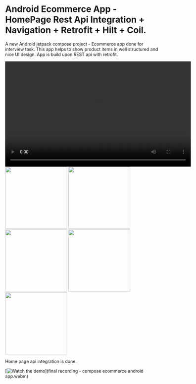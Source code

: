 # Android Ecommerce App - HomePage Rest Api Integration + Navigation + Retrofit + Hilt + Coil.
A new Android jetpack compose project - Ecommerce app done for interview task. This app helps to show product items in well structured and nice UI design. App is build upon REST api with retrofit.

<video src="https://github.com/MaheshManoharan/ECommerce-Android-App/blob/main/final%20recording%20-%20compose%20ecommerce%20android%20app.webm" controls width="600" height="340">
  Your browser does not support the video tag.
</video>


<img src="https://github.com/user-attachments/assets/e003fb86-4031-42d4-bfe2-544330c02e84" width="200" height="auto" />
<img src="https://github.com/user-attachments/assets/6c0046bc-7ab5-4897-8f8b-4fabb1dbc90d" width="200" height="auto" />
<img src="https://github.com/user-attachments/assets/1d54bb8c-adc1-4462-884b-f892a9653af3" width="200" height="auto" />
<img src="https://github.com/user-attachments/assets/cfb741d9-42a7-46e7-801e-f7328d258f2a" width="200" height="auto" />
<img src="https://github.com/user-attachments/assets/4fc5daef-0fd0-4860-9425-e088a75d0218" width="200" height="auto" />

Home page api integration is done.


[![Watch the demo](https://github.com/user-attachments/assets/6c0046bc-7ab5-4897-8f8b-4fabb1dbc90d)](final recording - compose ecommerce android app.webm)

